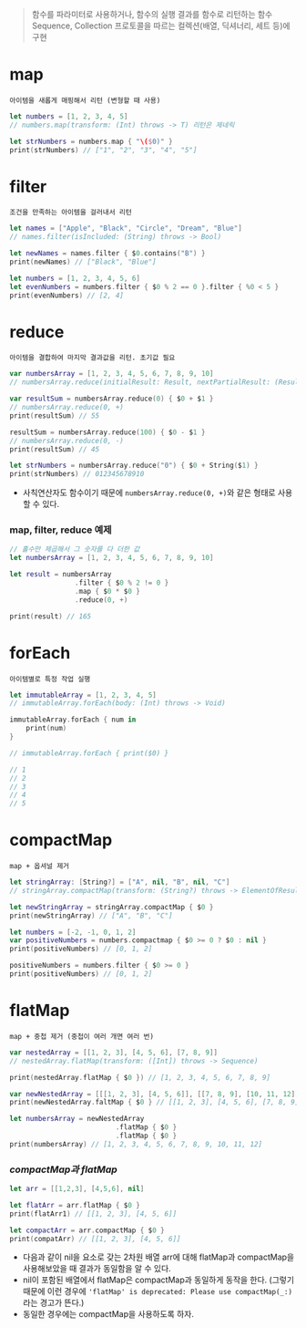> 함수를  파라미터로 사용하거나, 함수의 실행 결과를 함수로 리턴하는 함수
> Sequence, Collection 프로토콜을 따르는 컬렉션(배열, 딕셔너리, 세트 등)에 구현

# map
`아이템을 새롭게 매핑해서 리턴 (변형할 때 사용)`

```swift
let numbers = [1, 2, 3, 4, 5]
// numbers.map(transform: (Int) throws -> T) 리턴은 제네릭

let strNumbers = numbers.map { "\($0)" }
print(strNumbers) // ["1", "2", "3", "4", "5"]
```


# filter
`조건을 만족하는 아이템을 걸러내서 리턴`

```swift
let names = ["Apple", "Black", "Circle", "Dream", "Blue"]
// names.filter(isIncluded: (String) throws -> Bool)

let newNames = names.filter { $0.contains("B") }
print(newNames) // ["Black", "Blue"]

let numbers = [1, 2, 3, 4, 5, 6]
let evenNumbers = numbers.filter { $0 % 2 == 0 }.filter { %0 < 5 }
print(evenNumbers) // [2, 4]
```


# reduce
`아이템을 결합하여 마지막 결과값을 리턴. 초기값 필요`

```swift
var numbersArray = [1, 2, 3, 4, 5, 6, 7, 8, 9, 10]
// numbersArray.reduce(initialResult: Result, nextPartialResult: (Result, Int) throws -> Result)

var resultSum = numbersArray.reduce(0) { $0 + $1 }
// numbersArray.reduce(0, +)
print(resultSum) // 55

resultSum = numbersArray.reduce(100) { $0 - $1 }
// numbersArray.reduce(0, -)
print(resultSum) // 45

let strNumbers = numbersArray.reduce("0") { $0 + String($1) }
print(strNumbers) // 012345678910
```

- 사칙연산자도 함수이기 때문에 `numbersArray.reduce(0, +)`와 같은 형태로 사용할 수 있다.


### map, filter, reduce 예제

```swift
// 홀수만 제곱해서 그 숫자를 다 더한 값
let numbersArray = [1, 2, 3, 4, 5, 6, 7, 8, 9, 10]

let result = numbersArray
				.filter { $0 % 2 != 0 }
				.map { $0 * $0 }
				.reduce(0, +)

print(result) // 165
```



# forEach
`아이템별로 특정 작업 실행`

```swift
let immutableArray = [1, 2, 3, 4, 5]
// immutableArray.forEach(body: (Int) throws -> Void)

immutableArray.forEach { num in
	print(num)
}

// immutableArray.forEach { print($0) }

// 1
// 2
// 3
// 4
// 5
```


# compactMap
`map + 옵셔널 제거`

```swift
let stringArray: [String?] = ["A", nil, "B", nil, "C"]
// stringArray.compactMap(transform: (String?) throws -> ElementOfResult?)

let newStringArray = stringArray.compactMap { $0 }
print(newStringArray) // ["A", "B", "C"]

let numbers = [-2, -1, 0, 1, 2]
var positiveNumbers = numbers.compactmap { $0 >= 0 ? $0 : nil }
print(positiveNumbers) // [0, 1, 2]

positiveNumbers = numbers.filter { $0 >= 0 }
print(positiveNumbers) // [0, 1, 2]
```


# flatMap
`map + 중첩 제거 (중첩이 여러 개면 여러 번)`

```swift
var nestedArray = [[1, 2, 3], [4, 5, 6], [7, 8, 9]]
// nestedArray.flatMap(transform: ([Int]) throws -> Sequence)

print(nestedArray.flatMap { $0 }) // [1, 2, 3, 4, 5, 6, 7, 8, 9]

var newNestedArray = [[[1, 2, 3], [4, 5, 6]], [[7, 8, 9], [10, 11, 12]]]
print(newNestedArray.faltMap { $0 } // [[1, 2, 3], [4, 5, 6], [7, 8, 9], [10, 11, 12]]

let numbersArray = newNestedArray
						  .flatMap { $0 }
						  .flatMap { $0 }
print(numbersArray) // [1, 2, 3, 4, 5, 6, 7, 8, 9, 10, 11, 12]
```


### *compactMap과 flatMap*

```swift
let arr = [[1,2,3], [4,5,6], nil]

let flatArr = arr.flatMap { $0 }
print(flatArr1) // [[1, 2, 3], [4, 5, 6]]

let compactArr = arr.compactMap { $0 }
print(compatArr) // [[1, 2, 3], [4, 5, 6]]
```

- 다음과 같이 nil을 요소로 갖는 2차원 배열 arr에 대해 flatMap과 compactMap을 사용해보았을 때 결과가 동일함을 알 수 있다.
- nil이 포함된 배열에서 flatMap은 compactMap과 동일하게 동작을 한다.
  (그렇기 때문에 이런 경우에 `'flatMap' is deprecated: Please use compactMap(_:)`라는 경고가 뜬다.)
- 동일한 경우에는 compactMap을 사용하도록 하자.

